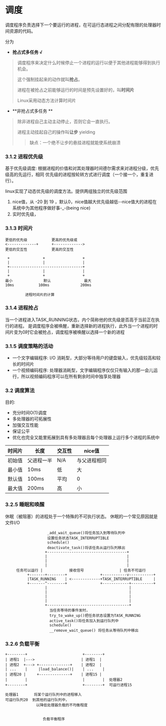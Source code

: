 # 调度

调度程序负责选择下一个要运行的进程，在可运行态进程之间分配有限的处理器时间资源的代码。


分为 

- **抢占式多任务 √**
> 调度程序来决定什么时候停止一个进程的运行以便于其他进程能够得到执行机会。
> 
> 这个强制挂起来的动作就叫**抢占**。
> 
> 进程在被抢占之前能够运行的时间是预先设置好的，叫**时间片**
> 
> Linux采用动态方法计算时间片

- **非抢占式多任务 **
> 除非进程自己主动主动停止，否则它会一直执行。
> 
> 进程主动挂起自己的操作叫**让步** yielding
> > 缺点：一个绝不让步的悬挂进程就能使系统崩溃

### 3.1.2 进程优先级

基于优先级调度: 根据进程的价值和对其处理器时间德尔需求来对进程分级，优先级高的先运行，相同 优先级的进程按轮转方式进行调度（一个接一个，重复进行）。

linux实现了动态优先级的调度方法。提供两组独立的优先级范围

1. nice值，从 -20 到 19 ，默认0，nice值越大优先级越低--nice值大的进程在系统中为其他程序做好事-_-(being nice)
2. 实时优先级，

### 3.1.3 时间片

```
更低的优先级           更高的优先级或
<-------------+      +------------->
更低的交互性           更高的交互性

 +               +                 +
 |               |                 |
 +---------------------------------+
 |               |                 |
 +               +                 +
最小              默认               最大
10ms           100ms              200ms

         进程时间片的计算

```

### 3.1.4 进程抢占
当一个进程进入TASK_RUNNING状态，内个简称他的优先级是否高于当前正在执行的进程。
是调度程序会被唤醒，重新选择新的进程执行，此外当一个进程的时间片变为0时它会被抢占，调度程序被唤醒以选择一个新的进程
### 3.1.5 调度策略的活动
- 一个文字编辑程序: I/O 消耗型，大部分等待用户的键盘输入，优先级较高和较长的时间片
- 一个视频编码程序: 处理器消耗型，文字编辑程序仅仅只有输入的那一会儿运行，所以视频编码程序可以在所有剩余时间中独享处理器

### 3.2 调度算法

目的:

- 充分时间O(1)调度
- 多处理器的可拓展性
- 加强交互性能
- 保证公平
- 优化也完全又能里拓展到具有多处理器且每个处理器上运行多个进程的系统中


| 时间片 | 长度       | 交互性 | nice值       |
|--------|------------|--------|--------------|
| 初始值 | 父进程一半 | N/A    | 与父进程相同 |
| 最小值 | 10ms       | 低     | 大           |
| 默认值 | 100ms      | 平均   | 0            |
| 最大值 | 200ms      | 高     | 小           |

### 3.2.5 睡眠和唤醒

休眠（被阻塞）的进程处于一个特殊的不可执行状态。
休眠的一个常见原因就是文件I/O 

```
                   _add_wait_queue()将任务加入到等待队列中
                   设置任务状态TASK_INTERRUPTIBLE
                   schedule()
                   deactivate_task()将该任务从运行队列移出
                  +------------------------------------+
                  |                                    |
                  |                                    |
                  |                                    |     
     任务可以运行 |            接收信号                | 任务不可运行
          +-------+--------+               +-----------v-----------+
          |TASK_RUNNING    | <-------------+TASK_INTERRUPTIBLE     |
          +-------^--------+               +------------+----------+
                  |                                     |
                  |                                     |
                  |                                     |
                  |                                     |
                  +-------------------------------------+
                    当任务等待的事件发时，
                    try_to_wake_up()把任务状态设置为TASK_RUNNING
                    active_task()将任务加入到运行队列中
                    schedule()
                    __remove_wait_queue() 将任务从等待队列中移出

```

### 3.2.6 负载平衡

```
+--------+                         +--------+
| 进程1  |--->                     | 进程1  |
| 进程2  +---> +--------------+    | 进程2  |
| ...    |     |load_balance()|    | ...    |
| 进程20 |     +--------------+    | 进程15 |
|        |                         |        |  处理器2
+--------+                         +--------+  可运行进程15

处理器1       将某个运行队列中的进程移入        
可运行队列20  到其他的运行队列中，           
              以降低处理器负载的不均衡程度


                 负载平衡程序
```